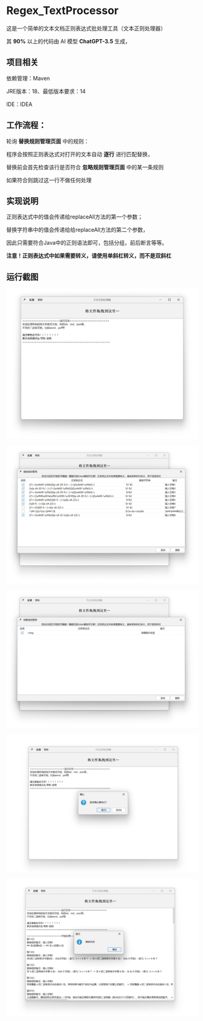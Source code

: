 # Regex_TextProcessor

这是一个简单的文本文档正则表达式批处理工具（文本正则处理器）

其 **90%** 以上的代码由 AI 模型 **ChatGPT-3.5** 生成，


## 项目相关

依赖管理：Maven

JRE版本：18、最低版本要求：14

IDE：IDEA

## 工作流程：

轮询 **替换规则管理页面** 中的规则：

程序会按照正则表达式对打开的文本自动 **逐行** 进行匹配替换，

替换前会首先检查该行是否符合 **忽略规则管理页面** 中的某一条规则

如果符合则跳过这一行不做任何处理

## 实现说明

正则表达式中的值会传递给replaceAll方法的第一个参数；

替换字符串中的值会传递给给replaceAll方法的第二个参数，

因此只需要符合Java中的正则语法即可，包括分组，前后断言等等。

**注意！正则表达式中如果需要转义，请使用单斜杠转义，而不是双斜杠**

## 运行截图

![截图1](./doc/1.jpg)

![截图2](./doc/2.jpg)

![截图3](./doc/3.jpg)

![截图4](./doc/4.jpg)

![截图4](./doc/5.jpg)
